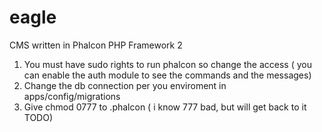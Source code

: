 # eagle
CMS written in Phalcon PHP Framework 2


1. You must have sudo rights to run phalcon so change the access ( you can enable the auth module to see the commands and the messages)
2. Change the db connection per you enviroment in apps/config/migrations
3. Give chmod 0777 to .phalcon ( i know 777 bad, but will get back to it TODO)
